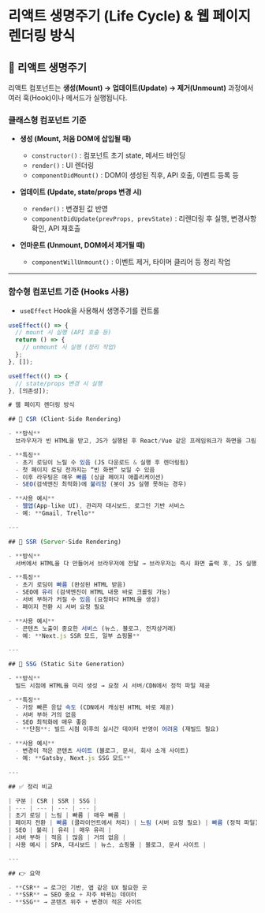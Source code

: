 # 리액트 생명주기 (Life Cycle) & 웹 페이지 렌더링 방식

## 🔹 리액트 생명주기

리액트 컴포넌트는 **생성(Mount) → 업데이트(Update) → 제거(Unmount)** 과정에서 여러 훅(Hook)이나 메서드가 실행됩니다.

### 클래스형 컴포넌트 기준

- **생성 (Mount, 처음 DOM에 삽입될 때)**
  - `constructor()` : 컴포넌트 초기 state, 메서드 바인딩
  - `render()` : UI 렌더링
  - `componentDidMount()` : DOM이 생성된 직후, API 호출, 이벤트 등록 등

- **업데이트 (Update, state/props 변경 시)**
  - `render()` : 변경된 값 반영
  - `componentDidUpdate(prevProps, prevState)` : 리렌더링 후 실행, 변경사항 확인, API 재호출

- **언마운트 (Unmount, DOM에서 제거될 때)**
  - `componentWillUnmount()` : 이벤트 제거, 타이머 클리어 등 정리 작업

---

### 함수형 컴포넌트 기준 (Hooks 사용)

- `useEffect` Hook을 사용해서 생명주기를 컨트롤

```jsx
useEffect(() => {
  // mount 시 실행 (API 호출 등)
  return () => {
    // unmount 시 실행 (정리 작업)
  };
}, []);

useEffect(() => {
  // state/props 변경 시 실행
}, [의존성]);

# 웹 페이지 렌더링 방식

## 🔹 CSR (Client-Side Rendering)

- **방식**  
  브라우저가 빈 HTML을 받고, JS가 실행된 후 React/Vue 같은 프레임워크가 화면을 그림.

- **특징**
  - 초기 로딩이 느릴 수 있음 (JS 다운로드 & 실행 후 렌더링됨)
  - 첫 페이지 로딩 전까지는 “빈 화면” 보일 수 있음
  - 이후 라우팅은 매우 빠름 (싱글 페이지 애플리케이션)
  - SEO(검색엔진 최적화)에 불리함 (봇이 JS 실행 못하는 경우)

- **사용 예시**
  - 웹앱(App-like UI), 관리자 대시보드, 로그인 기반 서비스
  - 예: **Gmail, Trello**

---

## 🔹 SSR (Server-Side Rendering)

- **방식**  
  서버에서 HTML을 다 만들어서 브라우저에 전달 → 브라우저는 즉시 화면 출력 후, JS 실행으로 인터랙션 가능해짐 (**hydration**).

- **특징**
  - 초기 로딩이 빠름 (완성된 HTML 받음)
  - SEO에 유리 (검색엔진이 HTML 내용 바로 크롤링 가능)
  - 서버 부하가 커질 수 있음 (요청마다 HTML을 생성)
  - 페이지 전환 시 서버 요청 필요

- **사용 예시**
  - 콘텐츠 노출이 중요한 서비스 (뉴스, 블로그, 전자상거래)
  - 예: **Next.js SSR 모드, 일부 쇼핑몰**

---

## 🔹 SSG (Static Site Generation)

- **방식**  
  빌드 시점에 HTML을 미리 생성 → 요청 시 서버/CDN에서 정적 파일 제공

- **특징**
  - 가장 빠른 응답 속도 (CDN에서 캐싱된 HTML 바로 제공)
  - 서버 부하 거의 없음
  - SEO 최적화에 매우 좋음
  - **단점**: 빌드 시점 이후의 실시간 데이터 반영이 어려움 (재빌드 필요)

- **사용 예시**
  - 변경이 적은 콘텐츠 사이트 (블로그, 문서, 회사 소개 사이트)
  - 예: **Gatsby, Next.js SSG 모드**

---

## ✅ 정리 비교

| 구분 | CSR | SSR | SSG |
| --- | --- | --- | --- |
| 초기 로딩 | 느림 | 빠름 | 매우 빠름 |
| 페이지 전환 | 빠름 (클라이언트에서 처리) | 느림 (서버 요청 필요) | 빠름 (정적 파일) |
| SEO | 불리 | 유리 | 매우 유리 |
| 서버 부하 | 적음 | 많음 | 거의 없음 |
| 사용 예시 | SPA, 대시보드 | 뉴스, 쇼핑몰 | 블로그, 문서 사이트 |

---

## 👉 요약

- **CSR** → 로그인 기반, 앱 같은 UX 필요한 곳  
- **SSR** → SEO 중요 + 자주 바뀌는 데이터  
- **SSG** → 콘텐츠 위주 + 변경이 적은 사이트
